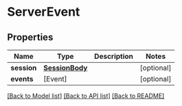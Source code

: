 # ServerEvent

## Properties
Name | Type | Description | Notes
------------ | ------------- | ------------- | -------------
**session** | [**SessionBody**](SessionBody.md) |  | [optional] 
**events** | [Event] |  | [optional] 

[[Back to Model list]](../README.md#documentation-for-models) [[Back to API list]](../README.md#documentation-for-api-endpoints) [[Back to README]](../README.md)


